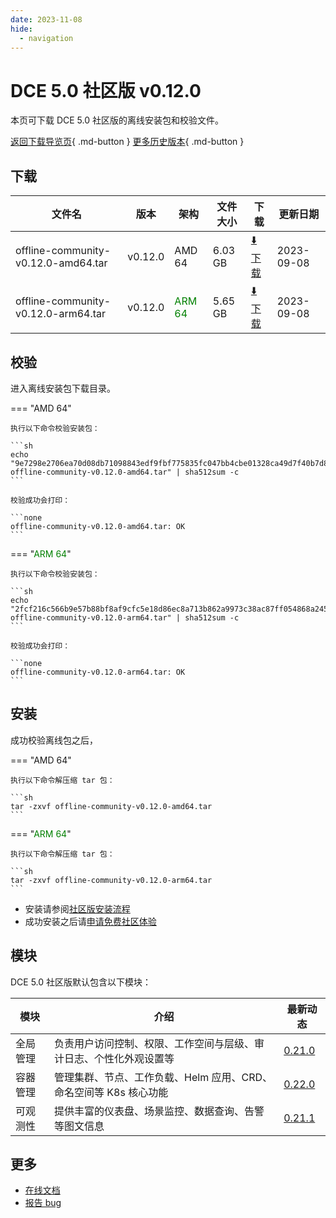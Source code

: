 ```yaml
---
date: 2023-11-08
hide:
  - navigation
---
```


# DCE 5.0 社区版 v0.12.0

本页可下载 DCE 5.0 社区版的离线安装包和校验文件。

[返回下载导览页](../index.md){ .md-button } [更多历史版本](./dce5-installer-history.md){ .md-button }

## 下载

| 文件名                      | 版本    | 架构 | 文件大小 | 下载         | 更新日期  |
| -------------------------- | ------- | --- | ------- | ---------- | -------- |
| offline-community-v0.12.0-amd64.tar | v0.12.0 | AMD 64 | 6.03 GB | [:arrow_down: 下载](https://qiniu-download-public.daocloud.io/DaoCloud_Enterprise/dce5/offline-community-v0.12.0-amd64.tar) | 2023-09-08 |
| offline-community-v0.12.0-arm64.tar | v0.12.0 | <font color="green">ARM 64</font> | 5.65 GB | [:arrow_down: 下载](https://qiniu-download-public.daocloud.io/DaoCloud_Enterprise/dce5/offline-community-v0.12.0-arm64.tar) | 2023-09-08 |

## 校验

进入离线安装包下载目录。

=== "AMD 64"

    执行以下命令校验安装包：

    ```sh
    echo "9e7298e2706ea70d08db71098843edf9fbf775835fc047bb4cbe01328ca49d7f40b7d8b7a01fbd48c0d9df3d21bc22393a55351238be59ac89eb4815816c4961  offline-community-v0.12.0-amd64.tar" | sha512sum -c
    ```

    校验成功会打印：

    ```none
    offline-community-v0.12.0-amd64.tar: OK
    ```

=== "<font color="green">ARM 64</font>"

    执行以下命令校验安装包：

    ```sh
    echo "2fcf216c566b9e57b88bf8af9cfc5e18d86ec8a713b862a9973c38ac87ff054868a245d27e1da825528a26f7c46bc44b34b33391aa1dd36006d454c0b56c72a3  offline-community-v0.12.0-arm64.tar" | sha512sum -c
    ```

    校验成功会打印：

    ```none
    offline-community-v0.12.0-arm64.tar: OK
    ```

## 安装

成功校验离线包之后，

=== "AMD 64"

    执行以下命令解压缩 tar 包：

    ```sh
    tar -zxvf offline-community-v0.12.0-amd64.tar
    ```

=== "<font color="green">ARM 64</font>"

    执行以下命令解压缩 tar 包：

    ```sh
    tar -zxvf offline-community-v0.12.0-arm64.tar
    ```

- 安装请参阅[社区版安装流程](../../install/community/k8s/online.md#_2)
- 成功安装之后请[申请免费社区体验](../../dce/license0.md)

## 模块

DCE 5.0 社区版默认包含以下模块：

| 模块     | 介绍            | 最新动态         |
| -------- | -------------- | --------------- |
| 全局管理 | 负责用户访问控制、权限、工作空间与层级、审计日志、个性化外观设置等 | [0.21.0](../../ghippo/intro/release-notes.md#v0210) |
| 容器管理 | 管理集群、节点、工作负载、Helm 应用、CRD、命名空间等 K8s 核心功能 | [0.22.0](../../kpanda/intro/release-notes.md#v0220) |
| 可观测性 | 提供丰富的仪表盘、场景监控、数据查询、告警等图文信息 | [0.21.1](../../insight/intro/releasenote.md#insight-server-v0210) |

## 更多

- [在线文档](../../dce/index.md)
- [报告 bug](https://github.com/DaoCloud/DaoCloud-docs/issues)
